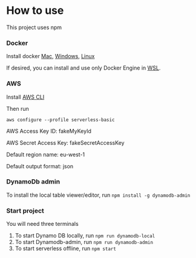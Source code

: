 # How to use
This project uses npm

### Docker
Install docker 
[Mac](https://docs.docker.com/desktop/install/mac-install/), 
[Windows](https://docs.docker.com/desktop/install/windows-install/), 
[Linux](https://docs.docker.com/desktop/install/linux-install/) 

If desired, you can install and use only Docker Engine in [WSL](https://docs.docker.com/engine/install/ubuntu/). 

### AWS
Install [AWS CLI](https://docs.aws.amazon.com/cli/latest/userguide/getting-started-install.html)

Then run
```
aws configure --profile serverless-basic
```
AWS Access Key ID: fakeMyKeyId

AWS Secret Access Key: fakeSecretAccessKey

Default region name: eu-west-1

Default output format: json

### DynamoDb admin
To install the local table viewer/editor, run `npm install -g dynamodb-admin`

### Start project
You will need three terminals
1. To start Dynamo DB locally, run `npm run dynamodb-local`
2. To start Dynamodb-admin, run `npm run dynamodb-admin`
3. To start serverless offline, run `npm start`
